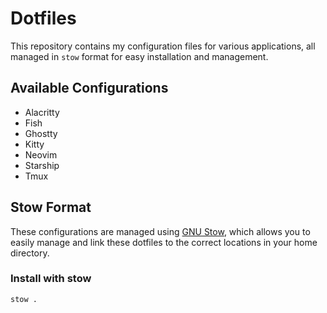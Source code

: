 # Dotfiles

This repository contains my configuration files for various applications, all managed in `stow` format for easy installation and management.

## Available Configurations

- Alacritty
- Fish
- Ghostty
- Kitty
- Neovim
- Starship
- Tmux

## Stow Format

These configurations are managed using [GNU Stow](https://www.gnu.org/software/stow/), which allows you to easily manage and link these dotfiles to the correct locations in your home directory.

### Install with stow

```bash
stow .
```
